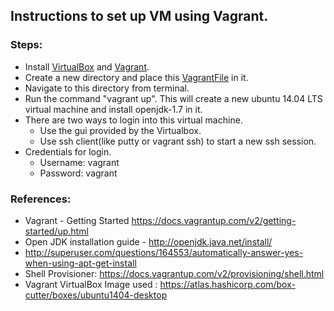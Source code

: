 ## Instructions to set up VM using Vagrant.

### Steps:
* Install [VirtualBox](https://www.virtualbox.org/wiki/Downloads) and [Vagrant](https://www.vagrantup.com/downloads.html).
* Create a new directory and place this [VagrantFile](https://github.com/SoftwareEngineeringToolDemos/ICSE-2011-InconsistencyInspector/blob/master/build-vm/Vagrantfile) in it.
* Navigate to this directory from terminal.
* Run the command "vagrant up". This will create a new ubuntu 14.04 LTS virtual machine and install openjdk-1.7 in it.
* There are two ways to login into this virtual machine.
  * Use the gui provided by the Virtualbox.
  * Use ssh client(like putty or vagrant ssh) to start a new ssh session.
* Credentials for login.
  * Username: vagrant
  * Password: vagrant

### References:
* Vagrant - Getting Started https://docs.vagrantup.com/v2/getting-started/up.html
* Open JDK installation guide - http://openjdk.java.net/install/
* http://superuser.com/questions/164553/automatically-answer-yes-when-using-apt-get-install
* Shell Provisioner: https://docs.vagrantup.com/v2/provisioning/shell.html
* Vagrant VirtualBox Image used : https://atlas.hashicorp.com/box-cutter/boxes/ubuntu1404-desktop
